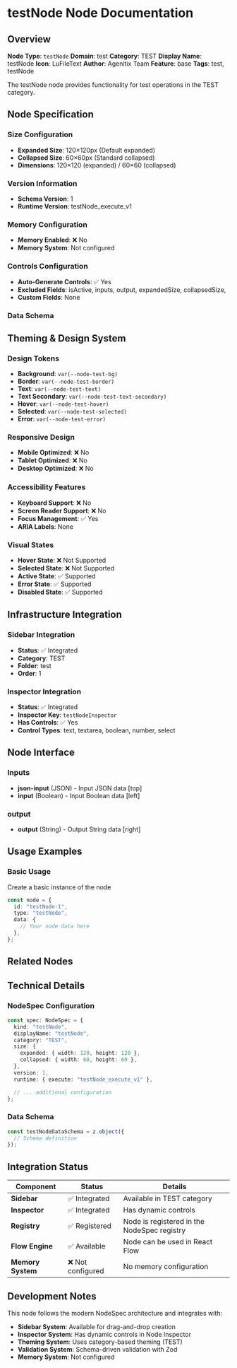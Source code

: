 # testNode Node Documentation

## Overview

**Node Type**: `testNode`
**Domain**: test
**Category**: TEST
**Display Name**: testNode
**Icon**: LuFileText
**Author**: Agenitix Team
**Feature**: base
**Tags**: test, testNode

The testNode node provides functionality for test operations in the TEST category.

## Node Specification

### Size Configuration

- **Expanded Size**: 120×120px (Default expanded)
- **Collapsed Size**: 60×60px (Standard collapsed)
- **Dimensions**: 120×120 (expanded) / 60×60 (collapsed)

### Version Information

- **Schema Version**: 1
- **Runtime Version**: testNode_execute_v1

### Memory Configuration

- **Memory Enabled**: ❌ No
- **Memory System**: Not configured

### Controls Configuration

- **Auto-Generate Controls**: ✅ Yes
- **Excluded Fields**: isActive, inputs, output, expandedSize, collapsedSize,
- **Custom Fields**: None

### Data Schema

## Theming & Design System

### Design Tokens

- **Background**: `var(--node-test-bg)`
- **Border**: `var(--node-test-border)`
- **Text**: `var(--node-test-text)`
- **Text Secondary**: `var(--node-test-text-secondary)`
- **Hover**: `var(--node-test-hover)`
- **Selected**: `var(--node-test-selected)`
- **Error**: `var(--node-test-error)`

### Responsive Design

- **Mobile Optimized**: ❌ No
- **Tablet Optimized**: ❌ No
- **Desktop Optimized**: ❌ No

### Accessibility Features

- **Keyboard Support**: ❌ No
- **Screen Reader Support**: ❌ No
- **Focus Management**: ✅ Yes
- **ARIA Labels**: None

### Visual States

- **Hover State**: ❌ Not Supported
- **Selected State**: ❌ Not Supported
- **Active State**: ✅ Supported
- **Error State**: ✅ Supported
- **Disabled State**: ✅ Supported

## Infrastructure Integration

### Sidebar Integration

- **Status**: ✅ Integrated
- **Category**: TEST
- **Folder**: test
- **Order**: 1

### Inspector Integration

- **Status**: ✅ Integrated
- **Inspector Key**: `testNodeInspector`
- **Has Controls**: ✅ Yes
- **Control Types**: text, textarea, boolean, number, select

## Node Interface

### Inputs

- **json-input** (JSON) - Input JSON data [top]
- **input** (Boolean) - Input Boolean data [left]

### output

- **output** (String) - Output String data [right]

## Usage Examples

### Basic Usage

Create a basic instance of the node

```typescript
const node = {
  id: "testNode-1",
  type: "testNode",
  data: {
    // Your node data here
  },
};
```

## Related Nodes

## Technical Details

### NodeSpec Configuration

```typescript
const spec: NodeSpec = {
  kind: "testNode",
  displayName: "testNode",
  category: "TEST",
  size: {
    expanded: { width: 120, height: 120 },
    collapsed: { width: 60, height: 60 },
  },
  version: 1,
  runtime: { execute: "testNode_execute_v1" },

  // ... additional configuration
};
```

### Data Schema

```typescript
const testNodeDataSchema = z.object({
  // Schema definition
});
```

## Integration Status

| Component         | Status            | Details                                     |
| ----------------- | ----------------- | ------------------------------------------- |
| **Sidebar**       | ✅ Integrated     | Available in TEST category                  |
| **Inspector**     | ✅ Integrated     | Has dynamic controls                        |
| **Registry**      | ✅ Registered     | Node is registered in the NodeSpec registry |
| **Flow Engine**   | ✅ Available      | Node can be used in React Flow              |
| **Memory System** | ❌ Not configured | No memory configuration                     |

## Development Notes

This node follows the modern NodeSpec architecture and integrates with:

- **Sidebar System**: Available for drag-and-drop creation
- **Inspector System**: Has dynamic controls in Node Inspector
- **Theming System**: Uses category-based theming (TEST)
- **Validation System**: Schema-driven validation with Zod
- **Memory System**: Not configured
